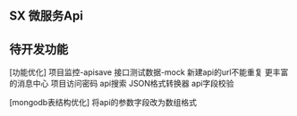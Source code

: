 
## SX 微服务Api

## 待开发功能


[功能优化]
项目监控-apisave
接口测试数据-mock
新建api的url不能重复
更丰富的消息中心
项目访问密码
api搜索
JSON格式转换器
api字段校验


[mongodb表结构优化]
将api的参数字段改为数组格式












